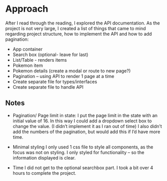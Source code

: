 # Approach 

After I read through the reading, I explored the API documentation. 
As the project is not very large, I created a list of things that came to mind regarding project structure, how to implement the API and how to add pagination:
-	App container
-	Search box (optional- leave for last) 
-	List/Table - renders items
-	Pokemon item
-	Pokemon details (create a modal or route to new page?)
-	Pagination – using API to render 1 page at a time
-	Create separate file for types/interfaces
-	Create separate file to handle API

## Notes

-	Pagination/ Page limit in state:
I put the page limit in the state with an initial value of 16. In this way I could add a dropdown select box to change the value. (I didn’t implement it as I ran out of time) I also didn’t add the numbers of the pagination, but would add this if I’d have more time.

-	Minimal styling
I only used 1 css file to style all components, as the focus was not on styling. I only styled for functionality – so the information displayed is clear.

-	Time
I did not get to the optional searchbox part. I took a bit over 4 hours to complete the project.



